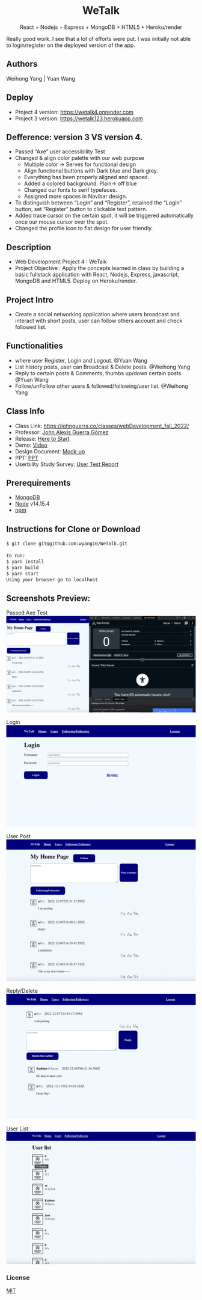  
<h1 align="center">
WeTalk
</h1>
<p align="center">
React + Nodejs + Express + MongoDB + HTML5 + Heroku/render
</p>

Really good work. I see that a lot of efforts were put. I was initially not able to login/register on the deployed version of the app.

## Authors
Weihong Yang | Yuan Wang

## Deploy
- Project 4 version:  https://wetalk4.onrender.com
- Project 3 version:  https://wetalk123.herokuapp.com

## Defference: version 3 VS version 4.
* Passed “Axe” user accessibility Test
* Changed & align color palette with our web purpose       
    * Multiple color →  Serves for functional design
    * Align functional buttons with Dark blue and Dark grey.
    * Everything has been properly aligned and spaced.
    * Added a colored background. Plain→ off blue
    * Changed our fonts to serif typefaces. 
    * Assigned more spaces in Navibar design.
* To distinguish between “Login” and “Register”, retained the “Login” button, set “Register” button to clickable text pattern.
* Added trace cursor on the certain spot, it will be triggered automatically once our mouse cursor over the spot.
* Changed the profile icon to flat design for user friendly. 

## Description
- Web Development Project 4 : WeTalk
- Project Objective : Apply the concepts learned in class by building a basic fullstack application with React, Nodejs, Express, javascript, MongoDB and HTML5. Deploy on Heroku/render.

## Project Intro
- Create a social networking application where users broadcast and interact with short posts, user can follow others account and check followed list.


## Functionalities
- where user Register, Login and Logout. @Yuan Wang 
- List history posts, user can Broadcast & Delete posts. @Weihong Yang 
- Reply to certain posts & Comments, thumbs up/down certain posts. @Yuan Wang
- Follow/unFollow other users & followed/following/user list. @Weihong Yang

## Class Info
- Class Link: https://johnguerra.co/classes/webDevelopment_fall_2022/
- Professor: <a href="https://johnguerra.co/"> John Alexis Guerra Gómez </a>
- Release: <a href="https://wetalk4.onrender.com](https://wetalk4.onrender.com)](https://wetalk4.onrender.com)"> Here to Start </a>
- Demo: <a href="https://youtu.be/_hSGGN60ydg"> Video </a>
- Design Document: <a href="https://github.com/wyang10/WeTalk/blob/addc41cf0f395efa1538ca0f941d9046f09fb4b6/design%20mock-up.pdf"> Mock-up </a>
- PPT: <a href="https://docs.google.com/presentation/d/16s3ySIKo9l6jX9kk3FxJOdgwygSkN_ctkQKQAfMiFxs/edit#slide=id.g1b23c2fd952_0_0"> PPT </a>
- Userbility Study Survey: <a href="https://docs.google.com/document/d/1IYlW7ACVxuyJCJgCgrNH-Vus2LdpOVPDkaZ_5MHtCmY/edit#heading=h.e1aq9w3u6mh"> User Test Report </a>


## Prerequirements
- [MongoDB](https://www.mongodb.com/3)
- [Node](https://nodejs.org/en/download/) v14.15.4
- [npm](https://nodejs.org/en/download/package-manager/)

## Instructions for Clone or Download
```terminal
$ git clone git@github.com:wyang10/WeTalk.git

To run:
$ yarn install	
$ yarn build 
$ yarn start
Using your browser go to localhost
```
## Screenshots Preview:

Passed Axe Test
![](Screenshots/axe.png)

Login
![](Screenshots/Login.png)

User Post
![](Screenshots/User_Post.png)

Reply/Delete
![](Screenshots/replay:Delete.png)

User List
![](Screenshots/UserList.png)



### License
[MIT](LICENSE)
